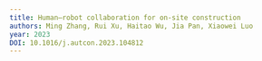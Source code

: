 ```yaml
---
title: Human–robot collaboration for on-site construction
authors: Ming Zhang, Rui Xu, Haitao Wu, Jia Pan, Xiaowei Luo
year: 2023
DOI: 10.1016/j.autcon.2023.104812
---
```


